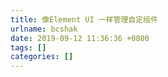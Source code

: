 ```yaml
---
title: 像Element UI 一样管理自定组件
urlname: bcshak
date: 2019-09-12 11:36:36 +0800
tags: []
categories: []
---
```


<!doctype html><div data-lake-element="root" class="lake-engine lake-typography-traditional" data-parser-by="lake2html"></div>
